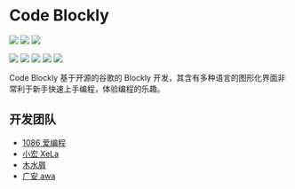 # Code Blockly

<p>
 <img src=https://img.shields.io/badge/author-1086_loves_programming-blue />
 <img src=https://img.shields.io/badge/version-v0.1.0(X000)--release-orange />
 <img src=https://img.shields.io/badge/version-v0.1.2(X013)--beta-orange />
 </p>
 <p>
    <a href="https://github.com/code-dream-star/code-blockly/blob/main/licence"><img src="https://img.shields.io/github/license/code-dream-star/code-blockly"></a>
    <a href="https://github.com/code-dream-star/code-blockly/"><img src="https://img.shields.io/github/stars/code-dream-star/code-blockly"></a>
    <a href="https://github.com/code-dream-star/code-blockly/"><img src="https://img.shields.io/github/forks/code-dream-star/code-blockly"></a>
    <a href="https://github.com/code-dream-star/code-blockly/issues"><img src="https://img.shields.io/github/issues/code-dream-star/code-blockly"></a>
    <a href="https://github.com/code-dream-star/code-blockly/pulls"><img src="https://img.shields.io/github/issues-pr/code-dream-star/code-blockly"></a>
</p>

Code Blockly 基于开源的谷歌的 Blockly 开发，其含有多种语言的图形化界面非常利于新手快速上手编程，体验编程的乐趣。

## 开发团队

-   [1086 爱编程](https://github.com/1086-loves-programming)
-   [小宏 XeLa](https://github.com/xiaohong2022)
-   [木水屑](https://github.com/123213123123)
-   [广安 awa](https://github.com/guanganawa)

